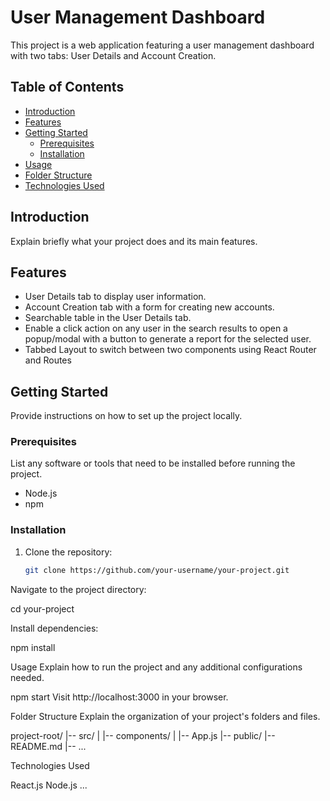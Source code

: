 # User Management Dashboard

This project is a web application featuring a user management dashboard with two tabs: User Details and Account Creation.

## Table of Contents

- [Introduction](#introduction)
- [Features](#features)
- [Getting Started](#getting-started)
  - [Prerequisites](#prerequisites)
  - [Installation](#installation)
- [Usage](#usage)
- [Folder Structure](#folder-structure)
- [Technologies Used](#technologies-used)


## Introduction

Explain briefly what your project does and its main features.

## Features

- User Details tab to display user information.
- Account Creation tab with a form for creating new accounts.
- Searchable table in the User Details tab.
- Enable a click action on any user in the search results to open a popup/modal with
a button to generate a report for the selected user.
- Tabbed Layout to switch between two components using React Router and Routes

## Getting Started

Provide instructions on how to set up the project locally.

### Prerequisites

List any software or tools that need to be installed before running the project.

- Node.js
- npm

### Installation

1. Clone the repository:

   ```bash
   git clone https://github.com/your-username/your-project.git
Navigate to the project directory:

cd your-project

Install dependencies:

npm install

Usage
Explain how to run the project and any additional configurations needed.

npm start
Visit http://localhost:3000 in your browser.

Folder Structure
Explain the organization of your project's folders and files.

project-root/
|-- src/
|   |-- components/
|   |-- App.js
|-- public/
|-- README.md
|-- ...

Technologies Used

React.js
Node.js
...
